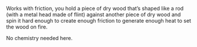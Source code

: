 Works with friction, you hold a piece of dry wood that’s shaped like a rod (with a metal head made of flint) against another piece of dry wood and spin it hard enough to create enough friction to generate enough heat to set the wood on fire.

No chemistry needed here.
